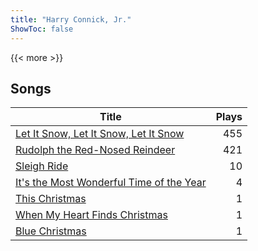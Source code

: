 ```yaml
---
title: "Harry Connick, Jr."
ShowToc: false
---
```


{{< more >}}

## Songs
Title | Plays 
----- | -----: 
[Let It Snow, Let It Snow, Let It Snow](/songs/let-it-snow-let-it-snow-let-it-snow) | 455
[Rudolph the Red-Nosed Reindeer](/songs/rudolph-the-red-nosed-reindeer) | 421
[Sleigh Ride](/songs/sleigh-ride) | 10
[It's the Most Wonderful Time of the Year](/songs/its-the-most-wonderful-time-of-the-year) | 4
[This Christmas](/songs/this-christmas) | 1
[When My Heart Finds Christmas](/songs/when-my-heart-finds-christmas) | 1
[Blue Christmas](/songs/blue-christmas) | 1

